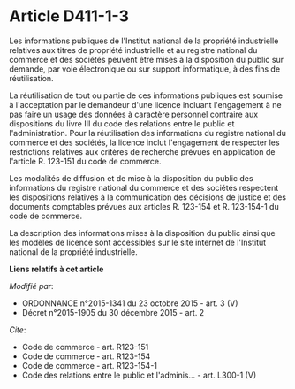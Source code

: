 # Article D411-1-3

Les informations publiques de l'Institut national de la propriété industrielle relatives aux titres de propriété industrielle
et au registre national du commerce et des sociétés peuvent être mises à la disposition du public sur demande, par voie
électronique ou sur support informatique, à des fins de réutilisation. 

La réutilisation de tout ou partie de ces informations publiques est soumise à l'acceptation par le demandeur d'une licence
incluant l'engagement à ne pas faire un usage des données à caractère personnel contraire aux dispositions du livre III du
code des relations entre le public et l'administration. Pour la réutilisation des informations du registre national du
commerce et des sociétés, la licence inclut l'engagement de respecter les restrictions relatives aux critères de recherche
prévues en application de l'article R. 123-151 du code de commerce. 

Les modalités de diffusion et de mise à la disposition du public des informations du registre national du commerce et des
sociétés respectent les dispositions relatives à la communication des décisions de justice et des documents comptables
prévues aux articles R. 123-154 et R. 123-154-1 du code de commerce. 

La description des informations mises à la disposition du public ainsi que les modèles de licence sont accessibles sur le
site internet de l'Institut national de la propriété industrielle.

**Liens relatifs à cet article**

_Modifié par_:

  - ORDONNANCE n°2015-1341 du 23 octobre 2015 - art. 3 (V)
  - Décret n°2015-1905 du 30 décembre 2015 - art. 2

_Cite_:

  - Code de commerce - art. R123-151
  - Code de commerce - art. R123-154
  - Code de commerce - art. R123-154-1
  - Code des relations entre le public et l'adminis... - art. L300-1 (V)
